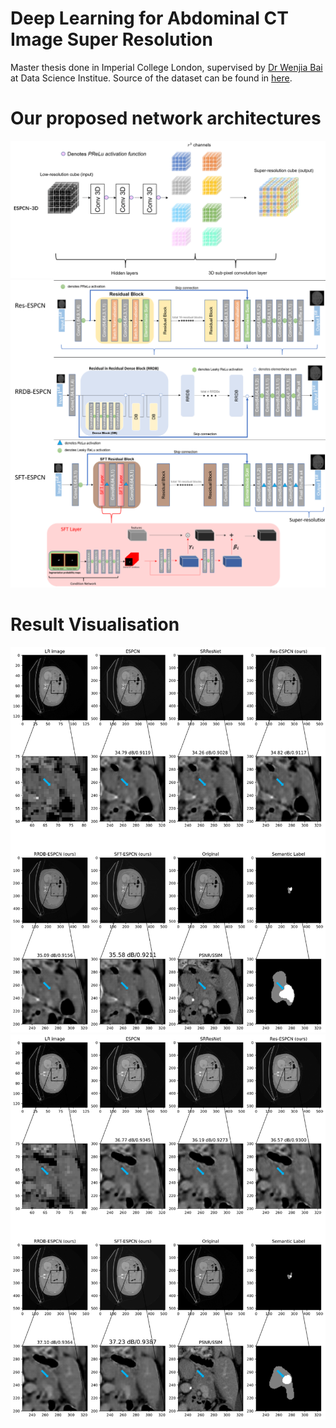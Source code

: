 # Deep Learning for Abdominal CT Image Super Resolution
Master thesis done in Imperial College London, supervised by [Dr Wenjia Bai](https://www.doc.ic.ac.uk/~wbai/web/) at Data Science Institue. Source of the dataset can be found in [here](http://medicaldecathlon.com/).

# Our proposed network architectures
![image](https://github.com/victorxie996/MSc_thesis/blob/main/img/espcn_3d.png)
![image](https://github.com/victorxie996/MSc_thesis/blob/main/img/res_rrdb_sft-ESPCN.png)


# Result Visualisation
![image](https://github.com/victorxie996/MSc_thesis/blob/main/img/result_visual.png)
![image](https://github.com/victorxie996/MSc_thesis/blob/main/img/result_visual2.png)

